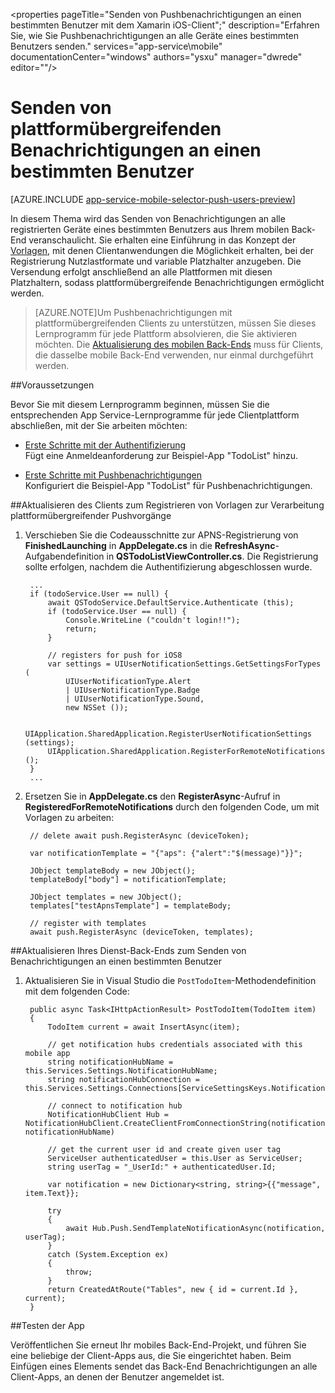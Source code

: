 <properties 
	pageTitle="Senden von Pushbenachrichtigungen an einen bestimmten Benutzer mit dem Xamarin iOS-Client";" 
	description="Erfahren Sie, wie Sie Pushbenachrichtigungen an alle Geräte eines bestimmten Benutzers senden." 
	services="app-service\mobile" 
	documentationCenter="windows" 
	authors="ysxu" 
	manager="dwrede" 
	editor=""/>

<tags 
	ms.service="app-service-mobile" 
	ms.workload="mobile" 
	ms.tgt_pltfrm="mobile-xamarin-ios" 
	ms.devlang="dotnet" 
	ms.topic="article" 
	ms.date="06/25/2015"
	ms.author="yuaxu"/>

# Senden von plattformübergreifenden Benachrichtigungen an einen bestimmten Benutzer

[AZURE.INCLUDE [app-service-mobile-selector-push-users-preview](../../includes/app-service-mobile-selector-push-users-preview.md)]

In diesem Thema wird das Senden von Benachrichtigungen an alle registrierten Geräte eines bestimmten Benutzers aus Ihrem mobilen Back-End veranschaulicht. Sie erhalten eine Einführung in das Konzept der [Vorlagen], mit denen Clientanwendungen die Möglichkeit erhalten, bei der Registrierung Nutzlastformate und variable Platzhalter anzugeben. Die Versendung erfolgt anschließend an alle Plattformen mit diesen Platzhaltern, sodass plattformübergreifende Benachrichtigungen ermöglicht werden.

> [AZURE.NOTE]Um Pushbenachrichtigungen mit plattformübergreifenden Clients zu unterstützen, müssen Sie dieses Lernprogramm für jede Plattform absolvieren, die Sie aktivieren möchten. Die [Aktualisierung des mobilen Back-Ends](#backend) muss für Clients, die dasselbe mobile Back-End verwenden, nur einmal durchgeführt werden.
 
##Voraussetzungen 

Bevor Sie mit diesem Lernprogramm beginnen, müssen Sie die entsprechenden App Service-Lernprogramme für jede Clientplattform abschließen, mit der Sie arbeiten möchten:

+ [Erste Schritte mit der Authentifizierung]<br/>Fügt eine Anmeldeanforderung zur Beispiel-App "TodoList" hinzu.

+ [Erste Schritte mit Pushbenachrichtigungen]<br/>Konfiguriert die Beispiel-App "TodoList" für Pushbenachrichtigungen.

##<a name="client"></a>Aktualisieren des Clients zum Registrieren von Vorlagen zur Verarbeitung plattformübergreifender Pushvorgänge

1. Verschieben Sie die Codeausschnitte zur APNS-Registrierung von **FinishedLaunching** in **AppDelegate.cs** in die **RefreshAsync**-Aufgabendefinition in **QSTodoListViewController.cs**. Die Registrierung sollte erfolgen, nachdem die Authentifizierung abgeschlossen wurde.

        ...
        if (todoService.User == null) {
            await QSTodoService.DefaultService.Authenticate (this);
            if (todoService.User == null) {
                Console.WriteLine ("couldn't login!!");
                return;
            }

            // registers for push for iOS8
            var settings = UIUserNotificationSettings.GetSettingsForTypes (
                UIUserNotificationType.Alert
                | UIUserNotificationType.Badge
                | UIUserNotificationType.Sound, 
                new NSSet ());

            UIApplication.SharedApplication.RegisterUserNotificationSettings (settings); 
            UIApplication.SharedApplication.RegisterForRemoteNotifications ();
        }
        ...

2. Ersetzen Sie in **AppDelegate.cs** den **RegisterAsync**-Aufruf in **RegisteredForRemoteNotifications** durch den folgenden Code, um mit Vorlagen zu arbeiten:

        // delete await push.RegisterAsync (deviceToken);
        
        var notificationTemplate = "{"aps": {"alert":"$(message)"}}";

        JObject templateBody = new JObject();
        templateBody["body"] = notificationTemplate;

        JObject templates = new JObject();
        templates["testApnsTemplate"] = templateBody;

        // register with templates
        await push.RegisterAsync (deviceToken, templates);

##<a name="backend"></a>Aktualisieren Ihres Dienst-Back-Ends zum Senden von Benachrichtigungen an einen bestimmten Benutzer

1. Aktualisieren Sie in Visual Studio die `PostTodoItem`-Methodendefinition mit dem folgenden Code:  

        public async Task<IHttpActionResult> PostTodoItem(TodoItem item)
        {
            TodoItem current = await InsertAsync(item);

            // get notification hubs credentials associated with this mobile app
            string notificationHubName = this.Services.Settings.NotificationHubName;
            string notificationHubConnection = this.Services.Settings.Connections[ServiceSettingsKeys.NotificationHubConnectionString].ConnectionString;

            // connect to notification hub
            NotificationHubClient Hub = NotificationHubClient.CreateClientFromConnectionString(notificationHubConnection, notificationHubName)

            // get the current user id and create given user tag
            ServiceUser authenticatedUser = this.User as ServiceUser;
            string userTag = "_UserId:" + authenticatedUser.Id;

            var notification = new Dictionary<string, string>{{"message", item.Text}};

            try
            {
                await Hub.Push.SendTemplateNotificationAsync(notification, userTag);
            }
            catch (System.Exception ex)
            {
                throw;
            }
            return CreatedAtRoute("Tables", new { id = current.Id }, current);
        }

##<a name="test"></a>Testen der App

Veröffentlichen Sie erneut Ihr mobiles Back-End-Projekt, und führen Sie eine beliebige der Client-Apps aus, die Sie eingerichtet haben. Beim Einfügen eines Elements sendet das Back-End Benachrichtigungen an alle Client-Apps, an denen der Benutzer angemeldet ist.

<!-- URLs. -->
[Erste Schritte mit der Authentifizierung]: app-service-mobile-dotnet-backend-xamarin-ios-get-started-users-preview.md
[Erste Schritte mit Pushbenachrichtigungen]: app-service-mobile-dotnet-backend-xamarin-ios-get-started-push-preview.md
[Vorlagen]: https://msdn.microsoft.com/de-de/library/dn530748.aspx

<!---HONumber=July15_HO4-->
